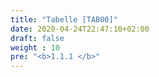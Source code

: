 ```yaml
---
title: "Tabelle [TAB00]"
date: 2020-04-24T22:47:10+02:00
draft: false
weight : 10
pre: "<b>1.1.1 </b>"
---
```

